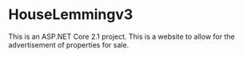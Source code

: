 # HouseLemmingv3

This is an ASP.NET Core 2.1 project.
This is a website to allow for the advertisement of properties for sale.
